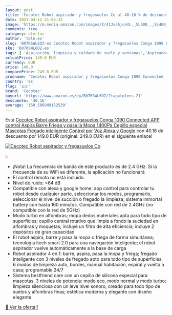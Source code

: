```yaml
---
layout: post
title: 'Cecotec Robot aspirador y fregasuelos Co al 40.16 % de descuento'
date: 2021-04-12 21:03:33
image: 'https://m.media-amazon.com/images/I/41JxaAjceVL._SL500_._SL400_.jpg'
comments: true
category: ofertas
author: 'tole.es'
slug: 'B07RSWL6DZ-es Cecotec Robot aspirador y fregasuelos Conga 1090 Connected...'
sku: 'B07RSWL6DZ-es'
tags: [ 'Aspiración, limpieza y cuidado de suelo y ventanas','Aspiradoras','Hogar y cocina','Robots aspiradores','alexa','cecotec', ]
actualPrice: 149.0 EUR
currency: EUR
price: 149.0
comparePrice: 249.0 EUR
prodname: 'Cecotec Robot aspirador y fregasuelos Conga 1090 Connected  APP control  Aspira  Barre  Friega y pasa la Mopa  1400Pa  Cepillo especial Mascotas  Fregado inteligente  Control por Voz Alexa y Google'
country: 'es'
flag: '🇪🇸'
brand: 'Cecotec'
buyurl: 'https://www.amazon.es/dp/B07RSWL6DZ/?tag=tolees-21'
descuento: '40.16'
average: '150.506949152539'
---
```


Está [Cecotec Robot aspirador y fregasuelos Conga 1090 Connected  APP control  Aspira  Barre  Friega y pasa la Mopa  1400Pa  Cepillo especial Mascotas  Fregado inteligente  Control por Voz Alexa y Google](https://www.amazon.es/dp/B07RSWL6DZ/?tag=tolees-21) con 40.16 de descuento por 149.0 EUR (original: 249.0 EUR) en el siguiente enlace!

[![Cecotec Robot aspirador y fregasuelos Co](https://m.media-amazon.com/images/I/41JxaAjceVL._SL500_._SL400_.jpg)](https://www.amazon.es/dp/B07RSWL6DZ/?tag=tolees-21)

ℹ️:

- ¡Nota! La frecuencia de banda de este producto es de 2.4 GHz. Si la frecuencia de su WiFi es diferente, la aplicación no funcionará
- El control remoto no está incluido.
- Nivel de ruido: <64 dB
- Compatible con alexa y google home; app control para controlar tu robot desde cualquier parte, seleccionar los modos, programarlo, seleccionar el nivel de succión o fregado la limpieza; sistema immortal battery con hasta 160 minutos. Compatible con red de 2.4GHz (no compatible con la red de 5GHz)
- Modo turbo en alfombras; mopa dedos materiales apta para todo tipo de superficies; cepillo central rotativo que limpia a fondo la suciedad en alfombras y moquetas; incluye un filtro de alta eficiencia; incluye 2 depósitos de gran capacidad
- El robot aspira, barre y pasa la mopa o friega de forma simultánea; tecnología itech smart 2.0 para una navegación inteligente; el robot aspirador vuelve automáticamente a la base de carga
- Robot aspirador 4 en 1: barre, aspira, pasa la mopa y friega; fregado inteligente con 3 niveles de fregado apto para todo tipo de superficies. 6 modos de limpieza auto, bordes, manual habitación, espiral y vuelta a casa; programable 24/7
- Sistema bestfriend care con un cepillo de silicona especial para mascotas. 3 niveles de potencía: modo eco, modo normal y modo turbo; limpieza silenciosa con un leve nivel sonoro; creado para todo tipo de suelos y alfombras finas; estética moderna y elegante con diseño elegante

[🛒 Ver la oferta!!](https://www.amazon.es/dp/B07RSWL6DZ/?tag=tolees-21)

